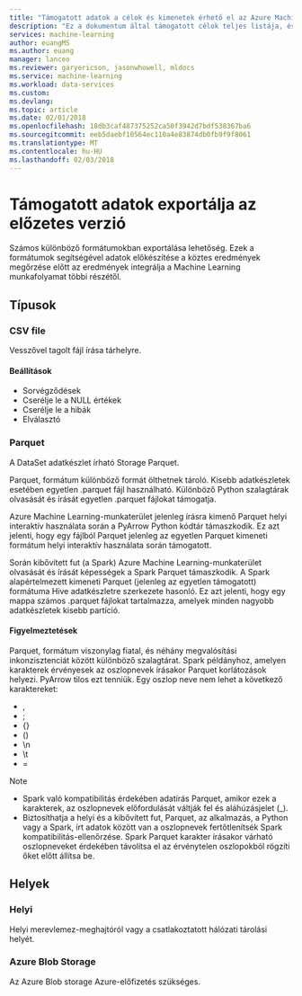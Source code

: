 ```yaml
---
title: "Támogatott adatok a célok és kimenetek érhető el az Azure Machine Learning adatok előkészítése |} Microsoft Docs"
description: "Ez a dokumentum által támogatott célok teljes listája, és kiírja érhető el az Azure Machine Learning adatok előkészítése"
services: machine-learning
author: euangMS
ms.author: euang
manager: lanceo
ms.reviewer: garyericson, jasonwhowell, mldocs
ms.service: machine-learning
ms.workload: data-services
ms.custom: 
ms.devlang: 
ms.topic: article
ms.date: 02/01/2018
ms.openlocfilehash: 18db3caf487375252ca50f3942d7bdf538367ba6
ms.sourcegitcommit: eeb5daebf10564ec110a4e83874db0fb9f9f8061
ms.translationtype: MT
ms.contentlocale: hu-HU
ms.lasthandoff: 02/03/2018
---
```

# <a name="supported-data-exports-for-this-preview"></a>Támogatott adatok exportálja az előzetes verzió 
Számos különböző formátumokban exportálása lehetőség. Ezek a formátumok segítségével adatok előkészítése a köztes eredmények megőrzése előtt az eredmények integrálja a Machine Learning munkafolyamat többi részétől.

## <a name="types"></a>Típusok 
### <a name="csv-file"></a>CSV file 
Vesszővel tagolt fájl írása tárhelyre.

#### <a name="options"></a>Beállítások
- Sorvégződések
- Cserélje le a NULL értékek
- Cserélje le a hibák 
- Elválasztó


### <a name="parquet"></a>Parquet 
A DataSet adatkészlet írható Storage Parquet.

Parquet, formátum különböző formát ölthetnek tároló. Kisebb adatkészletek esetében egyetlen .parquet fájl használható. Különböző Python szalagtárak olvasását és írását egyetlen .parquet fájlokat támogatja. 

Azure Machine Learning-munkaterület jelenleg írásra kimenő Parquet helyi interaktív használata során a PyArrow Python kódtár támaszkodik. Ez azt jelenti, hogy egy fájlból Parquet jelenleg az egyetlen Parquet kimeneti formátum helyi interaktív használata során támogatott.

Során kibővített fut (a Spark) Azure Machine Learning-munkaterület olvasását és írását képességek a Spark Parquet támaszkodik. A Spark alapértelmezett kimeneti Parquet (jelenleg az egyetlen támogatott) formátuma Hive adatkészletre szerkezete hasonló. Ez azt jelenti, hogy egy mappa számos .parquet fájlokat tartalmazza, amelyek minden nagyobb adatkészletek kisebb partíció. 

#### <a name="caveats"></a>Figyelmeztetések 
Parquet, formátum viszonylag fiatal, és néhány megvalósítási inkonzisztenciát között különböző szalagtárat. Spark példányhoz, amelyen karakterek érvényesek az oszlopnevek írásakor Parquet korlátozások helyezi. PyArrow tilos ezt tenniük. Egy oszlop neve nem lehet a következő karaktereket: 
- ,
- ;
- {}
- ()
- \\n
- \\t
- =

>[!NOTE]
>- Spark való kompatibilitás érdekében adatírás Parquet, amikor ezek a karakterek, az oszlopnevek előfordulását váltják fel és aláhúzásjelet (_).
>- Biztosíthatja a helyi és a kibővített fut, Parquet, az alkalmazás, a Python vagy a Spark, írt adatok között van a oszlopnevek fertőtlenítsék Spark kompatibilitás-ellenőrzése. Spark Parquet karakter írásakor várható oszlopneveket érdekében távolítsa el az érvénytelen oszlopokból rögzíti őket előtt állítsa be.



## <a name="locations"></a>Helyek 
### <a name="local"></a>Helyi 
Helyi merevlemez-meghajtóról vagy a csatlakoztatott hálózati tárolási helyét.

### <a name="azure-blob-storage"></a>Azure Blob Storage
Az Azure Blob storage Azure-előfizetés szükséges.

